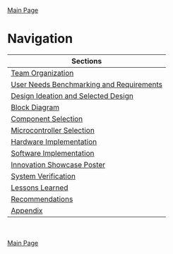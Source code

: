 [Main Page](../Title.md)

# Navigation

|Sections|
|---|
|[Team Organization](https://github.com/314-grp-301/314-grp-301.github.io/blob/main/Assignments/01-Team-Organization-Charter.md)|
|[User Needs Benchmarking and Requirements](https://github.com/314-grp-301/314-grp-301.github.io/blob/main/Assignments/02-User-Needs-Benchmarking-and-Requirements.md)|
|[Design Ideation and Selected Design](https://github.com/314-grp-301/314-grp-301.github.io/blob/main/Assignments/03-Design-Ideation.md)|
|[Block Diagram](https://github.com/314-grp-301/314-grp-301.github.io/blob/main/Assignments/04-Block-Diagram.md)|
|[Component Selection](https://github.com/314-grp-301/314-grp-301.github.io/blob/main/Assignments/05-Component-Selection.md)|
|[Microcontroller Selection](https://github.com/314-grp-301/314-grp-301.github.io/blob/main/Assignments/06-Microcontroller-Selection.md)|
|[Hardware Implementation](https://github.com/314-grp-301/314-grp-301.github.io/blob/main/Assignments/09-Hardware-Implementation.md)|
|[Software Implementation](https://github.com/314-grp-301/314-grp-301.github.io/blob/main/Assignments/10-Software-Implementation.md)|
|[Innovation Showcase Poster](https://github.com/314-grp-301/314-grp-301.github.io/blob/main/Assignments/11-Innovation-Showcase-Poster.md)|
|[System Verification](https://github.com/314-grp-301/314-grp-301.github.io/blob/main/Assignments/12-System-Verification.md)|
|[Lessons Learned](https://github.com/314-grp-301/314-grp-301.github.io/blob/main/Assignments/13-Lessons-Learned.md)|
|[Recommendations](https://github.com/314-grp-301/314-grp-301.github.io/blob/main/Assignments/14-Recommendations.md)|
|[Appendix](https://github.com/314-grp-301/314-grp-301.github.io/blob/main/Assignments/15-Appendix.md)|

<br><br>
[Main Page](../Title.md)
